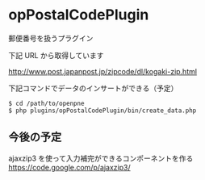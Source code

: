 opPostalCodePlugin
==================

郵便番号を扱うプラグイン

下記 URL から取得しています

http://www.post.japanpost.jp/zipcode/dl/kogaki-zip.html


下記コマンドでデータのインサートができる（予定）
```
$ cd /path/to/openpne
$ php plugins/opPostalCodePlugin/bin/create_data.php
```

## 今後の予定

ajaxzip3 を使って入力補完ができるコンポーネントを作る
https://code.google.com/p/ajaxzip3/
